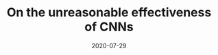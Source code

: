 ---
title: " On the unreasonable effectiveness of CNNs"
collection: preprints
authors: 'A. Hauptmann and J. Adler'
date: 2020-07-29
venue: '(non peer-reviewed) technical report on TechRxiv'
paperurl: 'http://asHauptmann.github.io/files/2020_unreasonableCNN.pdf'
paperlink: 'doi.org/10.36227/techrxiv.12761951'

---